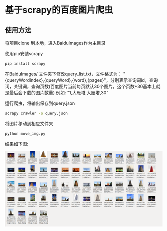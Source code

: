 # 基于scrapy的百度图片爬虫

## 使用方法

将项目clone 到本地，进入BaiduImages作为主目录

使用pip安装scrapy

```sh
pip install scrapy
```

在BaiduImages/ 文件夹下修改query_list.txt，文件格式为：
"{queryWordindex},{queryWord},{word},{pages}"，分别表示查询词id，查询词，关键词，查询页数(百度图片当前每页默认30个图片，这个页数*30基本上就是最后会下载的图片数量)
例如: "1,大雁塔,大雁塔,30"

运行爬虫，将输出保存到query.json

``` sh
scrapy crawler -o query.json
```

将图片移动到相应文件夹

```sh
python move_img.py
```

结果如下图:

![](images/result.png)